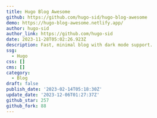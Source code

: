 ```yaml
---
title: Hugo Blog Awesome
github: https://github.com/hugo-sid/hugo-blog-awesome
demo: https://hugo-blog-awesome.netlify.app/
author: hugo-sid
author_link: https://github.com/hugo-sid
date: 2023-11-28T05:02:26.923Z
description: Fast, minimal blog with dark mode support.
ssg:
  - Hugo
css: []
cms: []
category:
  - Blog
draft: false
publish_date: '2023-02-14T05:18:30Z'
update_date: '2023-12-06T01:27:37Z'
github_star: 257
github_fork: 88
---
```

